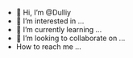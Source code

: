 - 👋 Hi, I’m @Dulliy
- 👀 I’m interested in ...
- 🌱 I’m currently learning ...
- 💞️ I’m looking to collaborate on ...
- How to reach me ...

<!---
Dulliy/Dulliy is a ✨ special ✨ repository because its `README.md` (this file) appears on your GitHub profile.
You can click the Preview link to take a look at your changes.
--->
